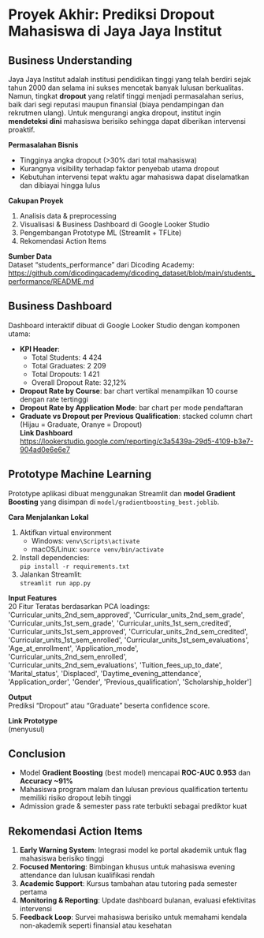 # Proyek Akhir: Prediksi Dropout Mahasiswa di Jaya Jaya Institut

## Business Understanding

Jaya Jaya Institut adalah institusi pendidikan tinggi yang telah berdiri sejak tahun 2000 dan selama ini sukses mencetak banyak lulusan berkualitas. Namun, tingkat **dropout** yang relatif tinggi menjadi permasalahan serius, baik dari segi reputasi maupun finansial (biaya pendampingan dan rekrutmen ulang). Untuk mengurangi angka dropout, institut ingin **mendeteksi dini** mahasiswa berisiko sehingga dapat diberikan intervensi proaktif.

**Permasalahan Bisnis**

- Tingginya angka dropout (>30% dari total mahasiswa)
- Kurangnya visibility terhadap faktor penyebab utama dropout
- Kebutuhan intervensi tepat waktu agar mahasiswa dapat diselamatkan dan dibiayai hingga lulus

**Cakupan Proyek**

1. Analisis data & preprocessing
2. Visualisasi & Business Dashboard di Google Looker Studio
3. Pengembangan Prototype ML (Streamlit + TFLite)
4. Rekomendasi Action Items

**Sumber Data**  
Dataset “students_performance” dari Dicoding Academy:  
https://github.com/dicodingacademy/dicoding_dataset/blob/main/students_performance/README.md

## Business Dashboard

Dashboard interaktif dibuat di Google Looker Studio dengan komponen utama:

- **KPI Header**:
  - Total Students: 4 424
  - Total Graduates: 2 209
  - Total Dropouts: 1 421
  - Overall Dropout Rate: 32,12%
- **Dropout Rate by Course**: bar chart vertikal menampilkan 10 course dengan rate tertinggi
- **Dropout Rate by Application Mode**: bar chart per mode pendaftaran
- **Graduate vs Dropout per Previous Qualification**: stacked column chart (Hijau = Graduate, Oranye = Dropout)  
  **Link Dashboard**  
  https://lookerstudio.google.com/reporting/c3a5439a-29d5-4109-b3e7-904ad0e6e6e7

## Prototype Machine Learning

Prototype aplikasi dibuat menggunakan Streamlit dan **model Gradient Boosting** yang disimpan di `model/gradientboosting_best.joblib`.

**Cara Menjalankan Lokal**

1. Aktifkan virtual environment
   - Windows: `venv\Scripts\activate`
   - macOS/Linux: `source venv/bin/activate`
2. Install dependencies:  
   `pip install -r requirements.txt`
3. Jalankan Streamlit:  
   `streamlit run app.py`

**Input Features**  
20 Fitur Teratas berdasarkan PCA loadings:
'Curricular_units_2nd_sem_approved', 'Curricular_units_2nd_sem_grade', 'Curricular_units_1st_sem_grade', 'Curricular_units_1st_sem_credited', 'Curricular_units_1st_sem_approved', 'Curricular_units_2nd_sem_credited', 'Curricular_units_1st_sem_enrolled', 'Curricular_units_1st_sem_evaluations', 'Age_at_enrollment', 'Application_mode', 'Curricular_units_2nd_sem_enrolled', 'Curricular_units_2nd_sem_evaluations', 'Tuition_fees_up_to_date', 'Marital_status', 'Displaced', 'Daytime_evening_attendance', 'Application_order', 'Gender', 'Previous_qualification', 'Scholarship_holder']

**Output**  
Prediksi “Dropout” atau “Graduate” beserta confidence score.

**Link Prototype**  
(menyusul)

## Conclusion

- Model **Gradient Boosting** (best model) mencapai **ROC-AUC 0.953** dan **Accuracy ~91%**
- Mahasiswa program malam dan lulusan previous qualification tertentu memiliki risiko dropout lebih tinggi
- Admission grade & semester pass rate terbukti sebagai prediktor kuat

## Rekomendasi Action Items

1. **Early Warning System**: Integrasi model ke portal akademik untuk flag mahasiswa berisiko tinggi
2. **Focused Mentoring**: Bimbingan khusus untuk mahasiswa evening attendance dan lulusan kualifikasi rendah
3. **Academic Support**: Kursus tambahan atau tutoring pada semester pertama
4. **Monitoring & Reporting**: Update dashboard bulanan, evaluasi efektivitas intervensi
5. **Feedback Loop**: Survei mahasiswa berisiko untuk memahami kendala non-akademik seperti finansial atau kesehatan

